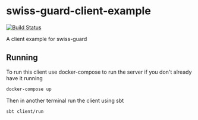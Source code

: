 # swiss-guard-client-example
[![Build Status](https://travis-ci.org/divanvisagie/swiss-guard-client-example.svg?branch=master)](https://travis-ci.org/divanvisagie/swiss-guard-client-example)

A client example for swiss-guard


## Running

To run this client use docker-compose to run the server if you don't already have it running

```sh
docker-compose up
```

Then in another terminal run the client using sbt

```sh
sbt client/run
```
